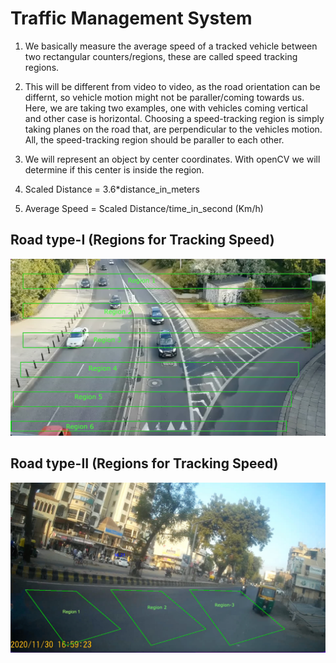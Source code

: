 # Traffic Management System


1. We basically measure the average speed of a tracked vehicle between two rectangular counters/regions, these are called speed tracking regions. 


2. This will be different from video to video, as the road orientation can be differnt, so vehicle motion might not be paraller/coming towards us. Here, we are taking two examples, one    with vehicles coming vertical and other case is horizontal. Choosing a speed-tracking region is simply taking planes on the road that, are perpendicular to the vehicles motion. All,    the speed-tracking region should be paraller to each other.


3. We will represent an object by center coordinates. With openCV we will determine if this center is inside the region.


4. Scaled Distance = 3.6*distance_in_meters
   

5. Average Speed  = Scaled Distance/time_in_second (Km/h) 

## Road type-I (Regions for Tracking Speed)
![](https://github.com/Stitaprajna/TrafficManagementSystem/blob/main/screenshots/speed-tracking-region-1.jpg)

## Road type-II (Regions for Tracking Speed)
![](https://github.com/Stitaprajna/TrafficManagementSystem/blob/main/screenshots/speed-tracking-region-2.jpg)
